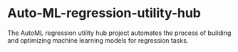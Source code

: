# Auto-ML-regression-utility-hub
The AutoML regression utility hub project automates the process of building and optimizing machine learning models for regression tasks.
